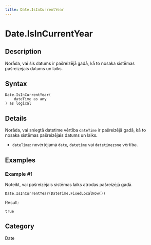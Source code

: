 ```yaml
---
title: Date.IsInCurrentYear
---
```


# Date.IsInCurrentYear


## Description

Norāda, vai šis datums ir pašreizējā gadā, kā to nosaka sistēmas pašreizējais datums un laiks.


## Syntax

```powerquery
Date.IsInCurrentYear(
    dateTime as any
) as logical
```


## Details

Norāda, vai sniegtā datetime vērtība <code>dateTime</code> ir pašreizējā gadā, kā to nosaka sistēmas pašreizējais datums un laiks.      <ul>      <li><code>dateTime</code>: novērtējamā <code>date</code>, <code>datetime</code> vai <code>datetimezone</code> vērtība.</li>      </ul>


## Examples

### Example #1 
Noteikt, vai pašreizējais sistēmas laiks atrodas pašreizējā gadā.
```powerquery
Date.IsInCurrentYear(DateTime.FixedLocalNow())
```

Result: 
```powerquery
true
```




## Category
Date
